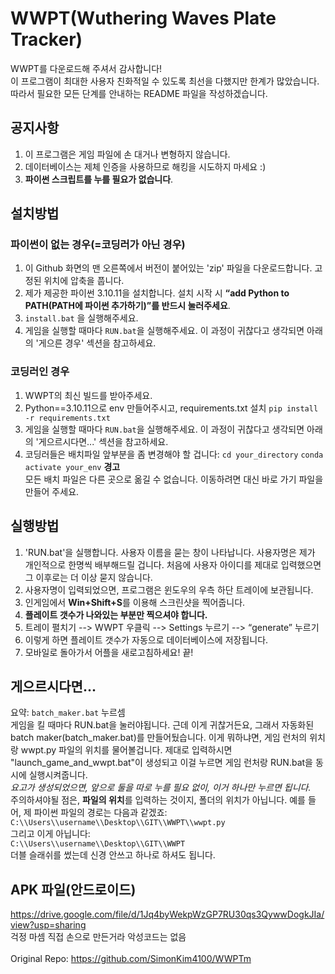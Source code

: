 # WWPT(Wuthering Waves Plate Tracker)
WWPT를 다운로드해 주셔서 감사합니다! <br>
이 프로그램이 최대한 사용자 친화적일 수 있도록 최선을 다했지만 한계가 많았습니다. 따라서 필요한 모든 단계를 안내하는 README 파일을 작성하겠습니다.

## 공지사항
1. 이 프로그램은 게임 파일에 손 대거나 변형하지 않습니다.
2. 데이터베이스는 제체 인증을 사용하므로 해킹을 시도하지 마세요 :)
3. **파이썬 스크립트를 누를 필요가 없습니다**.

## 설치방법
### 파이썬이 없는 경우(=코딩러가 아닌 경우)
1. 이 Github 화면의 맨 오른쪽에서 버전이 붙어있는 'zip' 파일을 다운로드합니다. 고정된 위치에 압축을 풉니다.
2. 제가 제공한 파이썬 3.10.11을 설치합니다. 설치 시작 시 **“add Python to PATH(PATH에 파이썬 추가하기)”를 반드시 눌러주세요**.
3. `install.bat` 을 실행해주세요.
4. 게임을 실행할 때마다 `RUN.bat`을 실행해주세요. 이 과정이 귀찮다고 생각되면 아래의 '게으른 경우' 섹션을 참고하세요.
### 코딩러인 경우
1. WWPT의 최신 빌드를 받아주세요.
2. Python==3.10.11으로 env 만들어주시고, requirements.txt 설치
```pip install -r requirements.txt```
3. 게임을 실행할 때마다 `RUN.bat`을 실행해주세요. 이 과정이 귀찮다고 생각되면 아래의 '게으르시다면...' 섹션을 참고하세요.
4. 코딩러들은 배치파일 앞부분을 좀 변경해야 할 겁니다:
`cd your_directory`
`conda activate your_env`
**경고**<br>
모든 배치 파일은 다른 곳으로 옮길 수 없습니다. 이동하려면 대신 바로 가기 파일을 만들어 주세요.

## 실행방법
1. 'RUN.bat'을 실행합니다. 사용자 이름을 묻는 창이 나타납니다. 사용자명은 제가 개인적으로 한명씩 배부해드릴 겁니다. 처음에 사용자 아이디를 제대로 입력했으면 그 이후로는 더 이상 묻지 않습니다.
2. 사용자명이 입력되었으면, 프로그램은 윈도우의 우측 하단 트레이에 보관됩니다.
3. 인게임에서 **Win+Shift+S**를 이용해 스크린샷을 찍어줍니다.
4. **플레이트 갯수가 나와있는 부분만 찍으셔야 합니다.**
5. 트레이 펼치기 --> WWPT 우클릭 --> Settings 누르기 --> “generate” 누르기
6. 이렇게 하면 플레이트 갯수가 자동으로 데이터베이스에 저장됩니다.
7. 모바일로 돌아가서 어플을 새로고침하세요! 끝!

## 게으르시다면...
요약: `batch_maker.bat` 누르셈<br>
게임을 킬 때마다 RUN.bat을 눌러야됩니다. 근데 이게 귀찮거든요, 그래서 자동화된 batch maker(batch_maker.bat)를 만들어뒀습니다. 이게 뭐하냐면, 게임 런처의 위치랑 wwpt.py 파일의 위치를 물어볼겁니다. 제대로 입력하시면 "launch_game_and_wwpt.bat"이 생성되고 이걸 누르면 게임 런처랑 RUN.bat을 동시에 실행시켜줍니다.<br>
*요고가 생성되었으면, 앞으로 둘을 따로 누를 필요 없이, 이거 하나만 누르면 됩니다.*<br>
주의하셔야될 점은, **파일의 위치**를 입력하는 것이지, 폴더의 위치가 아닙니다. 예를 들어, 제 파이썬 파일의 경로는 다음과 같겠죠:<br>
`C:\\Users\\username\\Desktop\\GIT\\WWPT\\wwpt.py`<br>
그리고 이게 아닙니다:<br>
`C:\\Users\\username\\Desktop\\GIT\\WWPT`<br>
더블 슬래쉬를 썼는데 신경 안쓰고 하나로 하셔도 됩니다.

## APK 파일(안드로이드)
https://drive.google.com/file/d/1Jq4byWekpWzGP7RU30qs3QywwDogkJIa/view?usp=sharing <br>
걱정 마셈 직접 손으로 만든거라 악성코드는 없음<br>
<br>
Original Repo: https://github.com/SimonKim4100/WWPTm
